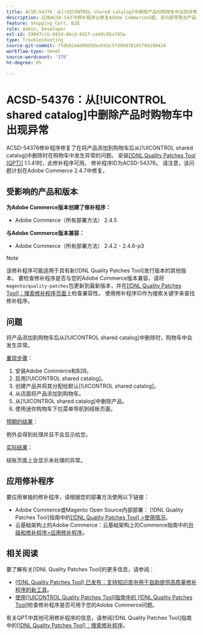 ```yaml
---
title: ACSD-54376：从[!UICONTROL shared catalog]中删除产品时购物车中出现异常
description: 应用ACSD-54376修补程序以修复Adobe Commerce问题，该问题导致当产品在添加到购物车后从[!UICONTROL shared catalog]中删除时在购物车中发生异常。
feature: Shopping Cart, B2B
role: Admin, Developer
exl-id: 59047ccb-d434-46cd-8d2f-ceb0c85a785a
type: Troubleshooting
source-git-commit: 7fdb02a6d89d50ea593c5fd99d78101f89198424
workflow-type: tm+mt
source-wordcount: '378'
ht-degree: 0%

---
```


# ACSD-54376：从[!UICONTROL shared catalog]中删除产品时购物车中出现异常

ACSD-54376修补程序修复了在将产品添加到购物车后从[!UICONTROL shared catalog]中删除时在购物车中发生异常的问题。 安装[[!DNL Quality Patches Tool (QPT)]](https://experienceleague.adobe.com/en/docs/commerce-operations/tools/quality-patches-tool/quality-patches-tool-to-self-serve-quality-patches) 1.1.41时，此修补程序可用。 修补程序ID为ACSD-54376。 请注意，该问题计划在Adobe Commerce 2.4.7中修复。

## 受影响的产品和版本

**为Adobe Commerce版本创建了修补程序：**

* Adobe Commerce（所有部署方法） 2.4.5

**与Adobe Commerce版本兼容：**

* Adobe Commerce（所有部署方法） 2.4.2 - 2.4.6-p3

>[!NOTE]
>
>该修补程序可能适用于具有新[!DNL Quality Patches Tool]发行版本的其他版本。 要检查修补程序是否与您的Adobe Commerce版本兼容，请将`magento/quality-patches`包更新到最新版本，并在[[!DNL Quality Patches Tool]：搜索修补程序页面](https://experienceleague.adobe.com/tools/commerce-quality-patches/index.html)上检查兼容性。 使用修补程序ID作为搜索关键字来查找修补程序。

## 问题

将产品添加到购物车后从[!UICONTROL shared catalog]中删除时，购物车中会发生异常。

<u>重现步骤</u>：

1. 安装Adobe Commerce和B2B。
1. 启用[!UICONTROL shared catalog]。
1. 创建产品并将其分配给默认[!UICONTROL shared catalog]。
1. 从店面将产品添加到购物车。
1. 从[!UICONTROL shared catalog]中删除产品。
1. 使用迷你购物车下拉菜单导航到结账页面。

<u>预期的结果</u>：

例外会得到处理并且不会显示给您。

<u>实际结果</u>：

结账页面上会显示未处理的异常。

## 应用修补程序

要应用单独的修补程序，请根据您的部署方法使用以下链接：

* Adobe Commerce或Magento Open Source内部部署： [!DNL Quality Patches Tool]指南中的[[!DNL Quality Patches Tool] >使用情况](/help/tools/quality-patches-tool/usage.md)。
* 云基础架构上的Adobe Commerce：云基础架构上的Commerce指南中的[升级和修补程序>应用修补程序](https://experienceleague.adobe.com/docs/commerce-cloud-service/user-guide/develop/upgrade/apply-patches.html)。

## 相关阅读

要了解有关[!DNL Quality Patches Tool]的更多信息，请参阅：

* [[!DNL Quality Patches Tool] 已发布：支持知识库中用于自助提供高质量修补程序的新工具](https://experienceleague.adobe.com/en/docs/commerce-operations/tools/quality-patches-tool/quality-patches-tool-to-self-serve-quality-patches)。
* [使用[!UICONTROL Quality Patches Tool]指南中的 [!DNL Quality Patches Tool]](/help/tools/quality-patches-tool/patches-available-in-qpt/check-patch-for-magento-issue-with-magento-quality-patches.md)检查修补程序是否可用于您的Adobe Commerce问题。


有关QPT中其他可用修补程序的信息，请参阅[!DNL Quality Patches Tool]指南中的[[!DNL Quality Patches Tool]：搜索修补程序](https://experienceleague.adobe.com/tools/commerce-quality-patches/index.html)。

